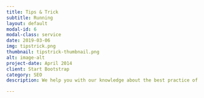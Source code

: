 ```yaml
---
title: Tips & Trick
subtitle: Running
layout: default
modal-id: 6
modal-class: service
date: 2019-03-06
img: tipstrick.png
thumbnail: tipstrick-thumbnail.png
alt: image-alt
project-date: April 2014
client: Start Bootstrap
category: SEO
description: We help you with our knowledge about the best practice of digital marketing, through consultation, public workshop and inhouse training from basic to advanced.

---
```

